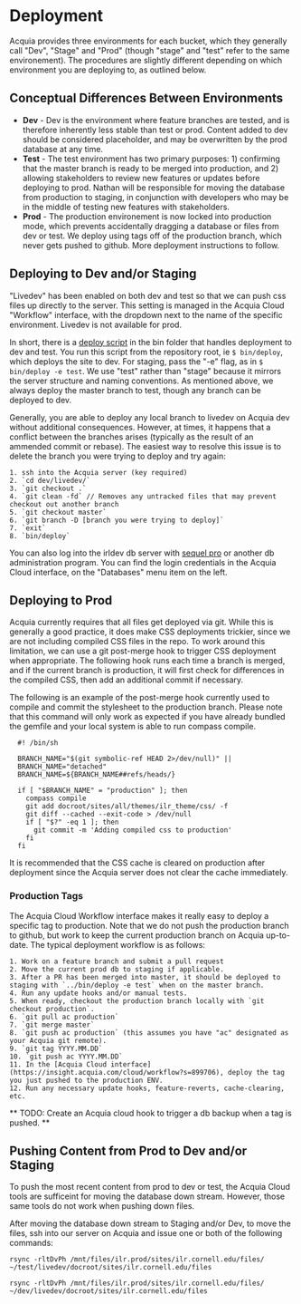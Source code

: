 # Deployment
Acquia provides three environments for each bucket, which they generally call "Dev", "Stage" and "Prod" (though "stage" and "test" refer to the same environement). The procedures are slightly different depending on which environment you are deploying to, as outlined below.

## Conceptual Differences Between Environments
* **Dev** - Dev is the environment where feature branches are tested, and is therefore inherently less stable than test or prod. Content added to dev should be considered placeholder, and may be overwritten by the prod database at any time.
* **Test** - The test environment has two primary purposes: 1) confirming that the master branch is ready to be merged into production, and 2) allowing stakeholders to review new features or updates before deploying to prod. Nathan will be responsible for moving the database from production to staging, in conjunction with developers who may be in the middle of testing new features with stakeholders.
* **Prod** - The production environement is now locked into production mode, which prevents accidentally dragging a database or files from dev or test. We deploy using tags off of the production branch, which never gets pushed to github. More deployment instructions to follow.

## Deploying to Dev and/or Staging
"Livedev" has been enabled on both dev and test so that we can push css files up directly to the server. This setting is managed in the Acquia Cloud "Workflow" interface, with the dropdown next to the name of the specific environment. Livedev is not available for prod.

In short, there is a [deploy script](/bin/deploy) in the bin folder that handles deployment to dev and test. You run this script from the repository root, ie `$ bin/deploy`, which deploys the site to dev. For staging, pass the "-e" flag, as in `$ bin/deploy -e test`. We use "test" rather than "stage" because it mirrors the server structure and naming conventions. As mentioned above, we always deploy the master branch to test, though any branch can be deployed to dev.

Generally, you are able to deploy any local branch to livedev on Acquia dev without additional consequences. However, at times, it happens that a conflict between the branches arises (typically as the result of an ammended commit or rebase). The easiest way to resolve this issue is to delete the branch you were trying to deploy and try again:

    1. ssh into the Acquia server (key required)
    2. `cd dev/livedev/`
    3. `git checkout .`
    4. `git clean -fd` // Removes any untracked files that may prevent checkout out another branch
    5. `git checkout master`
    6. `git branch -D [branch you were trying to deploy]`
    7. `exit`
    8. `bin/deploy`

You can also log into the irldev db server with [sequel pro](http://www.sequelpro.com/) or another db administration program. You can find the login credentials in the Acquia Cloud interface, on the "Databases" menu item on the left.


## Deploying to Prod

Acquia currently requires that all files get deployed via git. While this is generally a good practice, it does make CSS deployments trickier, since we are not including compiled CSS files in the repo. To work around this limitation, we can use a git post-merge hook to trigger CSS deployment when appropriate. The following hook runs each time a branch is merged, and if the current branch is production, it will first check for differences in the compiled CSS, then add an additional commit if necessary.

The following is an example of the post-merge hook currently used to compile and commit the stylesheet to the production branch. Please note that this command will only work as expected if you have already bundled the gemfile and your local system is able to run compass compile.

      #! /bin/sh

      BRANCH_NAME="$(git symbolic-ref HEAD 2>/dev/null)" ||
      BRANCH_NAME="detached"
      BRANCH_NAME=${BRANCH_NAME##refs/heads/}

      if [ "$BRANCH_NAME" = "production" ]; then
        compass compile
        git add docroot/sites/all/themes/ilr_theme/css/ -f
        git diff --cached --exit-code > /dev/null
        if [ "$?" -eq 1 ]; then
          git commit -m 'Adding compiled css to production'
        fi
      fi

It is recommended that the CSS cache is cleared on production after deployment since the Acquia server does not clear the cache immediately.

### Production Tags

The Acquia Cloud Workflow interface makes it really easy to deploy a specific tag to production. Note that we do not push the production branch to github, but work to keep the current production branch on Acquia up-to-date. The typical deployment workflow is as follows:

    1. Work on a feature branch and submit a pull request
    2. Move the current prod db to staging if applicable.
    3. After a PR has been merged into master, it should be deployed to staging with `../bin/deploy -e test` when on the master branch.
    4. Run any update hooks and/or manual tests.
    5. When ready, checkout the production branch locally with `git checkout production`.
    6. `git pull ac production`
    7. `git merge master`
    8. `git push ac production` (this assumes you have "ac" designated as your Acquia git remote).
    9. `git tag YYYY.MM.DD`
    10. `git push ac YYYY.MM.DD`
    11. In the [Acquia Cloud interface](https://insight.acquia.com/cloud/workflow?s=899706), deploy the tag you just pushed to the production ENV.
    12. Run any necessary update hooks, feature-reverts, cache-clearing, etc.

** TODO: Create an Acquia cloud hook to trigger a db backup when a tag is pushed. **

## Pushing Content from Prod to Dev and/or Staging

To push the most recent content from prod to dev or test, the Acquia Cloud tools are sufficeint for moving the database down stream. However, those same tools do not work when pushing down files.

After moving the database down stream to Staging and/or Dev, to move the files, ssh into our server on Acquia and issue one or both of the following commands:

`rsync -rltDvPh /mnt/files/ilr.prod/sites/ilr.cornell.edu/files/ ~/test/livedev/docroot/sites/ilr.cornell.edu/files`

`rsync -rltDvPh /mnt/files/ilr.prod/sites/ilr.cornell.edu/files/ ~/dev/livedev/docroot/sites/ilr.cornell.edu/files`

